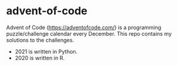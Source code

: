 # advent-of-code

Advent of Code (<https://adventofcode.com/>) is a programming puzzle/challenge calendar every December. This repo contains my solutions to the challenges.

* 2021 is written in Python.
* 2020 is written in R.
